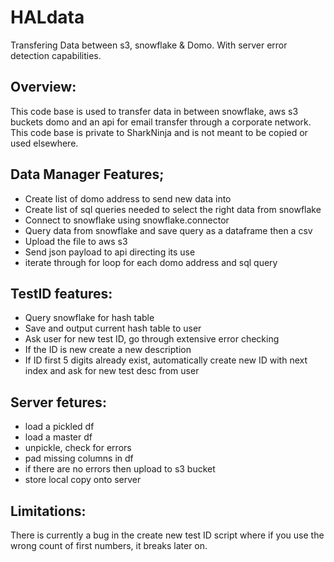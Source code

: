 # HALdata
Transfering Data between s3, snowflake & Domo.  With server error detection capabilities.

## Overview:
This code base is used to transfer data in between snowflake, aws s3 buckets domo and an api for email transfer through a corporate network.  This code base is private to SharkNinja and is not meant to be copied or used elsewhere.

## Data Manager Features;
- Create list of domo address to send new data into
- Create list of sql queries needed to select the right data from snowflake
- Connect to snowflake using snowflake.connector
- Query data from snowflake and save query as a dataframe then a csv
- Upload the file to aws s3
- Send json payload to api directing its use
- iterate through for loop for each domo address and sql query

## TestID features:
- Query snowflake for hash table
- Save and output current hash table to user
- Ask user for new test ID, go through extensive error checking 
- If the ID is new create a new description
- If ID first 5 digits already exist, automatically create new ID with next index and ask for new test desc from user

## Server fetures:
- load a pickled df
- load a master df
- unpickle, check for errors
- pad missing columns in df
- if there are no errors then upload to s3 bucket
- store local copy onto server

## Limitations:
There is currently a bug in the create new test ID script where if you use the wrong count of first numbers, it breaks later on.